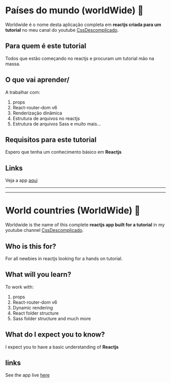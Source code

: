 # Países do mundo (worldWide) 👋 
Worldwide é o nome desta aplicação completa em **reactjs criada para um tutorial** no meu canal do youtube [CssDescomplicado](https://www.youtube.com/c/CssDescomplicado).

## Para quem é este tutorial
Todos que estão começando no reactjs e procuram um tutorial mão na massa.

## O que vai aprender/
A trabalhar com: 
1. props
2. React-router-dom v6
3. Renderização dinâmica
5. Estrutura de arquivos no reactjs
6. Estrutura de arquivos Sass e muito mais...

## Requisitos para este tutorial
Espero que tenha um conhecimento básico em **Reactjs**

## Links
Veja a app [aqui](worldwide.netlify.app)

---
---
# World countries (WorldWide) 👋 

Worldwide is the name of this complete **reactjs app built for a tutorial** in my youtube channel [CssDescomplicado](https://www.youtube.com/c/CssDescomplicado).

## Who is this for?
For all newbies in reactjs looking for a hands on tutorial.

## What will you learn?
To work with: 
1. props
2. React-router-dom v6
3. Dynamic rendering
5. React folder structure
6. Sass folder structure and much more

## What do I expect you to know?
I expect you to have a basic understanding of **Reactjs**

## links
See the app live [here](worldwide.netlify.app)



